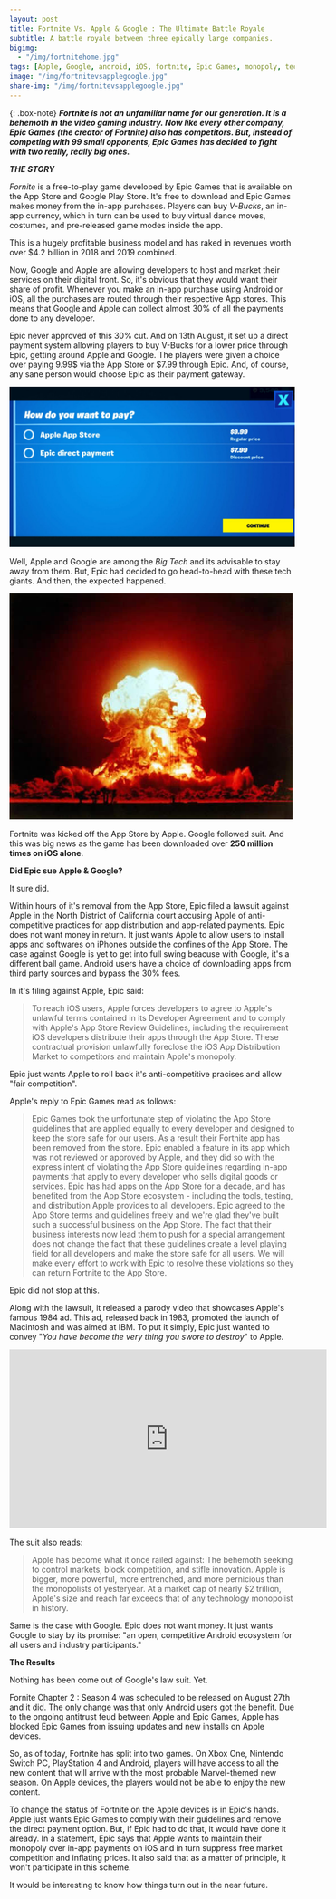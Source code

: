 ```yaml
---
layout: post
title: Fortnite Vs. Apple & Google : The Ultimate Battle Royale
subtitle: A battle royale between three epically large companies.
bigimg: 
  - "/img/fortnitehome.jpg"
tags: [Apple, Google, android, iOS, fortnite, Epic Games, monopoly, technology]
image: "/img/fortnitevsapplegoogle.jpg"
share-img: "/img/fortnitevsapplegoogle.jpg"
---
```


{: .box-note}
***Fortnite is not an unfamiliar name for our generation. It is a behemoth in the video gaming industry. Now like every other company, Epic Games (the creator of Fortnite) also has competitors. But, instead of competing with 99 small opponents, Epic Games has decided to fight with two really, really big ones.***

***THE STORY***

*Fornite* is a free-to-play game developed by Epic Games that is available on the App Store and Google Play Store. It's free to download and Epic Games makes money from the in-app purchases. Players can buy *V-Bucks*, an in-app currency, which in turn can be used to buy virtual dance moves, costumes, and pre-released game modes inside the app.

This is a hugely profitable business model and has raked in revenues worth over $4.2 billion in 2018 and 2019 combined.

Now, Google and Apple are allowing developers to host and market their services on their digital front. So, it's obvious that they would want their share of profit. Whenever you make an in-app purchase using Android or iOS, all the purchases are routed through their respective App stores. This means that Google and Apple can collect almost 30% of all the payments done to any developer.

Epic never approved of this 30% cut. And on 13th August, it set up a direct payment system allowing players to buy V-Bucks for a lower price through Epic, getting around Apple and Google. The players were given a choice over paying 9.99$ via the App Store or $7.99 through Epic. And, of course, any sane person would choose Epic as their payment gateway.

<img src="/img/fortnite2.jpg" alt="Payment Discount">

Well, Apple and Google are among the *Big Tech* and its advisable to stay away from them. But, Epic had decided to go head-to-head with these tech giants. And then, the expected happened. 

<img src="/img/fortnite1.jpg" alt="Boooommmmmmm">

Fortnite was kicked off the App Store by Apple. Google followed suit. And this was big news as the game has been downloaded over **250 million times on iOS alone**.

**Did Epic sue Apple & Google?**

It sure did.

Within hours of it's removal from the App Store, Epic filed a lawsuit against Apple in the North District of California court accusing Apple of anti-competitive practices for app distribution and app-related payments. Epic does not want money in return. It just wants Apple to allow users to install apps and softwares on iPhones outside the confines of the App Store. The case against Google is yet to get into full swing beacuse with Google, it's a different ball game. Android users have a choice of downloading apps from third party sources and bypass the 30% fees.

In it's filing against Apple, Epic said:

> To reach iOS users, Apple forces developers to agree to Apple's unlawful terms contained in its Developer Agreement and to comply with Apple's App Store Review Guidelines, including the requirement iOS developers distribute their apps through the App Store. These contractual provision unlawfully foreclose the iOS App Distribution Market to competitors and maintain Apple's monopoly.

Epic just wants Apple to roll back it's anti-competitive pracises and allow "fair competition".

Apple's reply to Epic Games read as follows:

>Epic Games took the unfortunate step of violating the App Store guidelines that are applied equally to every developer and designed to keep the store safe for our users. As a result their Fortnite app has been removed from the store. Epic enabled a feature in its app which was not reviewed or approved by Apple, and they did so with the express intent of violating the App Store guidelines regarding in-app payments that apply to every developer who sells digital goods or services.
Epic has had apps on the App Store for a decade, and has benefited from the App Store ecosystem - including the tools, testing, and distribution Apple provides to all developers. Epic agreed to the App Store terms and guidelines freely and we're glad they've built such a successful business on the App Store. The fact that their business interests now lead them to push for a special arrangement does not change the fact that these guidelines create a level playing field for all developers and make the store safe for all users. We will make every effort to work with Epic to resolve these violations so they can return Fortnite to the App Store.

Epic did not stop at this.

Along with the lawsuit, it released a parody video that showcases Apple's famous 1984 ad. This ad, released back in 1983, promoted the launch of Macintosh and was aimed at IBM. To put it simply, Epic just wanted to convey "*You have become the very thing you swore to destroy*" to Apple.

<iframe width="560" height="315" src="https://www.youtube.com/embed/euiSHuaw6Q4" frameborder="0" allow="accelerometer; autoplay; encrypted-media; gyroscope; picture-in-picture" allowfullscreen></iframe>

The suit also reads:

> Apple has become what it once railed against: The behemoth seeking to control markets, block competition, and stifle innovation. Apple is bigger, more powerful, more entrenched, and more pernicious than the monopolists of yesteryear. At a market cap of nearly $2 trillion, Apple's size and reach far exceeds that of any technology monopolist in history.

Same is the case with Google. Epic does not want money. It just wants Google to stay by its promise: "an open, competitive Android ecosystem for all users and industry participants."

**The Results**

Nothing has been come out of Google's law suit. Yet.

Fornite Chapter 2 : Season 4 was scheduled to be released on August 27th and it did. The only change was that only Android users got the benefit. Due to the ongoing antitrust feud between Apple and Epic Games, Apple has blocked Epic Games from issuing updates and new installs on Apple devices. 

So, as of today, Fortnite has split into two games. On Xbox One, Nintendo Switch PC, PlayStation 4 and Android, players will have access to all the new content that will arrive with the most probable Marvel-themed new season. On Apple devices, the players would not be able to enjoy the new content. 

To change the status of Fortnite on the Apple devices is in Epic's hands. Apple just wants Epic Games to comply with their guidelines and remove the direct payment option. But, if Epic had to do that, it would have done it already. In a statement, Epic says that Apple wants to maintain their monopoly over in-app payments on iOS and in turn suppress free market competition and inflating prices. It also said that as a matter of principle, it won't participate in this scheme.

It would be interesting to know how things turn out in the near future.
